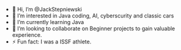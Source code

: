 - 👋 Hi, I’m @JackStepniewski
- 👀 I’m interested in Java coding, AI, cyberscurity and classic cars
- 🌱 I’m currently learning Java
- 💞️ I’m looking to collaborate on Beginner projects to gain valuable experience.
- ⚡ Fun fact: I was a ISSF athlete.

<!---
JackStepniewski/JackStepniewski is a ✨ special ✨ repository because its `README.md` (this file) appears on your GitHub profile.
You can click the Preview link to take a look at your changes.
--->
